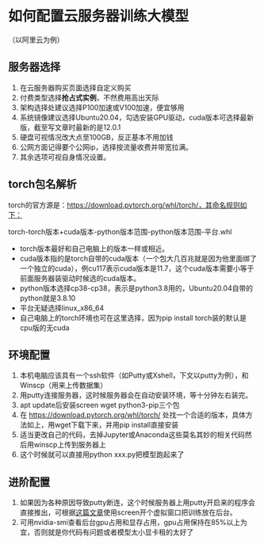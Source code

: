 # 如何配置云服务器训练大模型
（以阿里云为例）
## 服务器选择

1. 在云服务器购买页面选择自定义购买
2. 付费类型选择**抢占式实例**，不然费用高出天际
3. 架构选择处建议选择P100加速或V100加速，便宜够用
4. 系统镜像建议选择Ubuntu20.04，勾选安装GPU驱动，cuda版本可选择最新版，截至写文章时最新的是12.0.1
5. 硬盘可视情况改大点至100GB，反正基本不用加钱
6. 公网方面记得要个公网ip，选择按流量收费并带宽拉满。
7. 其余选项可视自身情况设置。

## torch包名解析
torch的官方源是：https://download.pytorch.org/whl/torch/，其命名规则如下：

torch-torch版本+cuda版本-python版本范围-python版本范围-平台.whl

* torch版本最好和自己电脑上的版本一样或相近。
* cuda版本指的是torch自带的cuda版本（一个包大几百兆就是因为他里面绑了一个独立的cuda），例cu117表示cuda版本是11.7，这个cuda版本需要小等于前面服务器装驱动时候选的cuda版本。
* python版本选择cp38-cp38，表示是python3.8用的，Ubuntu20.04自带的python就是3.8.10
* 平台无疑选择linux_x86_64
* 自己电脑上的torch环境也可在这里选择，因为pip install torch装的默认是cpu版的无cuda

## 环境配置
1. 本机电脑应该具有一个ssh软件（如Putty或Xshell，下文以putty为例），和Winscp（用来上传数据集）
2. 用putty连接服务器，这时候服务器会在自动安装环境，等十分钟左右装完。
3. apt update后安装screen wget python3-pip三个包
4. 在 https://download.pytorch.org/whl/torch/ 处找一个合适的版本，具体方法如上，用wget下载下来，并用pip install直接安装
5. 适当更改自己的代码，去掉Jupyter或Anaconda这些莫名其妙的相关代码然后用winscp上传到服务器上
6. 这个时候就可以直接用python xxx.py把模型跑起来了

## 进阶配置

1. 如果因为各种原因导致putty断连，这个时候服务器上用putty开启来的程序会直接推出，可根据[这篇文章](https://zhuanlan.zhihu.com/p/349322691)使用screen开个虚拟窗口把训练放在后台。
2. 可用nvidia-smi查看后台gpu占用和显存占用，gpu占用保持在85%以上为宜，否则就是你代码有问题或者模型太小显卡租的太好了
